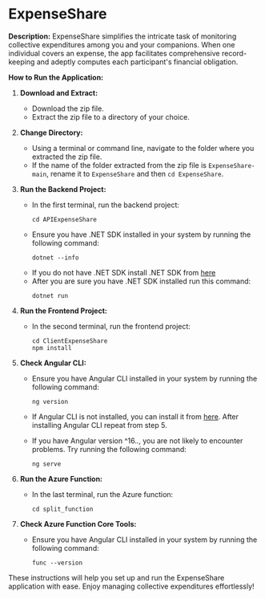 # ExpenseShare

**Description:**
ExpenseShare simplifies the intricate task of monitoring collective expenditures among you and your companions. When one individual covers an expense, the app facilitates comprehensive record-keeping and adeptly computes each participant's financial obligation.

**How to Run the Application:**

1. **Download and Extract:**
    - Download the zip file.
    - Extract the zip file to a directory of your choice.
2. **Change Directory:**

    - Using a terminal or command line, navigate to the folder where you extracted the zip file.
    - If the name of the folder extracted from the zip file is `ExpenseShare-main`, rename it to `ExpenseShare` and then `cd ExpenseShare`.

3. **Run the Backend Project:**

    - In the first terminal, run the backend project:
        ```shell
        cd APIExpenseShare
        ```
    - Ensure you have .NET SDK installed in your system by running the following command:
        ```shell
        dotnet --info
        ```
    - If you do not have .NET SDK install .NET SDK from [here](https://learn.microsoft.com/en-us/dotnet/core/sdk)
    - After you are sure you have .NET SDK installed run this command:
        ```shell
        dotnet run
        ```

4. **Run the Frontend Project:**

    - In the second terminal, run the frontend project:
        ```shell
        cd ClientExpenseShare
        npm install
        ```

5. **Check Angular CLI:**

    - Ensure you have Angular CLI installed in your system by running the following command:

        ```shell
        ng version
        ```

    - If Angular CLI is not installed, you can install it from [here](https://angular.io/cli). After installing Angular CLI repeat from step 5.

    - If you have Angular version ^16._._, you are not likely to encounter problems. Try running the following command:
        ```shell
        ng serve
        ```

6. **Run the Azure Function:**
    - In the last terminal, run the Azure function:
        ```shell
        cd split_function
        ```
7. **Check Azure Function Core Tools:**
    - Ensure you have Angular CLI installed in your system by running the following command:
        ```shell
        func --version
        ```

These instructions will help you set up and run the ExpenseShare application with ease. Enjoy managing collective expenditures effortlessly!
